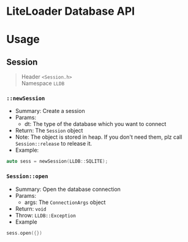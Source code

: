 # LiteLoader Database API

# Usage

## Session

> Header `<Session.h>`  
> Namespace `LLDB`

### `::newSession`

- Summary: Create a session  
- Params: 
  - dt: The type of the database which you want to connect
- Return: The `Session` object
- Note: The object is stored in heap. If you don't need them, plz call `Session::release` to release it.
- Example:
```cpp
auto sess = newSession(LLDB::SQLITE);
```

### `Session::open`
- Summary: Open the database connection
- Params:
  - args: The `ConnectionArgs` object
- Return: `void`
- Throw: `LLDB::Exception`
- Example
```cpp
sess.open({})
```